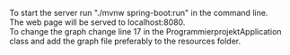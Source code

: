To start the server run "./mvnw spring-boot:run" in the command line.<br>
The web page will be served to localhost:8080.<br>
To change the graph change line 17 in the ProgrammierprojektApplication class
and add the graph file preferably to the resources folder.